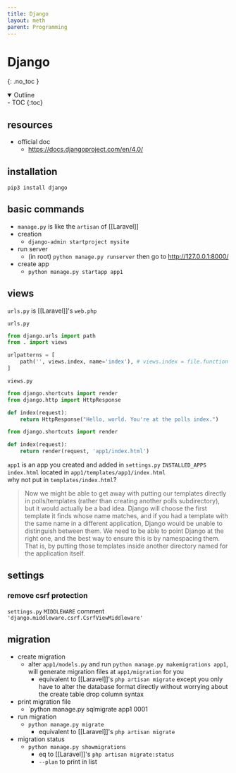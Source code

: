 ```yaml
---
title: Django
layout: meth
parent: Programming
---
```

# Django
{: .no_toc }

<details open markdown="block">
  <summary>
    Outline
  </summary>
- TOC
{:toc}
</details>

## resources
- official doc
	- https://docs.djangoproject.com/en/4.0/

## installation
`pip3 install django`

## basic commands
- `manage.py` is like the `artisan` of [[Laravel]]
- creation
	- `django-admin startproject mysite`
- run server
	- (in root) `python manage.py runserver` then go to http://127.0.0.1:8000/
- create app
	- `python manage.py startapp app1`

## views
`urls.py` is [[Laravel]]'s `web.php`

`urls.py`
```py
from django.urls import path
from . import views

urlpatterns = [
    path('', views.index, name='index'), # views.index = file.function
]
```

`views.py`
```py
from django.shortcuts import render
from django.http import HttpResponse

def index(request):
    return HttpResponse("Hello, world. You're at the polls index.")
```

```py
from django.shortcuts import render

def index(request):
    return render(request, 'app1/index.html')
```
`app1` is an app you created and added in `settings.py` `INSTALLED_APPS`  
`index.html` located in `app1/templates/app1/index.html`  
why not put in `templates/index.html`?  
> Now we might be able to get away with putting our templates directly in polls/templates (rather than creating another polls subdirectory), but it would actually be a bad idea. Django will choose the first template it finds whose name matches, and if you had a template with the same name in a different application, Django would be unable to distinguish between them. We need to be able to point Django at the right one, and the best way to ensure this is by namespacing them. That is, by putting those templates inside another directory named for the application itself.

## settings
### remove csrf protection
`settings.py` `MIDDLEWARE` comment `'django.middleware.csrf.CsrfViewMiddleware'`

## migration
- create migration
	- alter `app1/models.py` and run `python manage.py makemigrations app1`, will generate migration files at `app1/migration` for you
		- equivalent to [[Laravel]]'s `php artisan migrate` except you only have to alter the database format directly without worrying about the create table drop column syntax
- print migration file
	- `python manage.py sqlmigrate app1 0001
- run migration
	- `python manage.py migrate`
		- equivalent to [[Laravel]]'s `php artisan migrate`
- migration status
	- `python manage.py showmigrations`
		- eq to [[Laravel]]'s `php artisan migrate:status`
		- `--plan` to print in list


